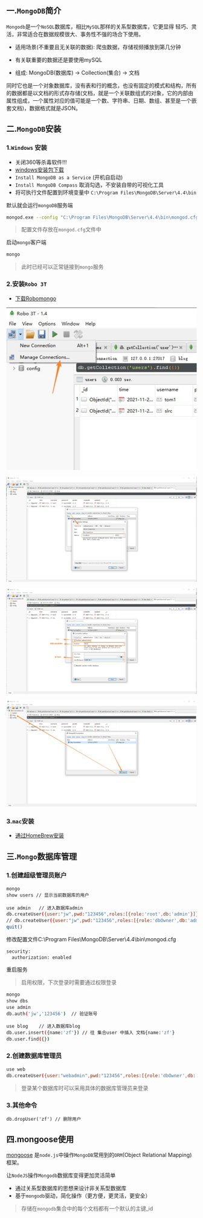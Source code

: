 ## 一.`MongoDB`简介 

`Mongodb`是一个`NoSQL`数据库，相比`MySQL`那样的关系型数据库，它更显得 轻巧、灵活，非常适合在数据规模很大、事务性不强的场合下使用。

- 适用场景(不重要且无关联的数据): 爬虫数据，存储视频播放到第几分钟

- 有关联重要的数据还是要使用mySQL

- 组成: MongoDB(数据库) -> Collection(集合) -> 文档

同时它也是一个对象数据库，没有表和行的概念，也没有固定的模式和结构，所有的数据都是以文档的形式存存储(文档，就是一个关联数组式的对象，它的内部由属性组成，一个属性对应的值可能是一个数、字符串、日期、数组、甚至是一个嵌套文档)，数据格式就是JSON。  

## 二.`MongoDB`安装

### 1.`Windows` 安装

- 关闭360等杀毒软件!!!
- [windows安装包下载](https://www.mongodb.com/try/download/community)
- `Install MongoDB as a Service` (开机自启动)
- `Install MongoDB Compass` 取消勾选，不安装自带的可视化工具
- 将可执行文件配置到环境变量中 `C:\Program Files\MongoDB\Server\4.4\bin`

默认就会运行`mongoDB`服务端

```bash
mongod.exe --config "C:\Program Files\MongoDB\Server\4.4\bin\mongod.cfg"
```

> 配置文件存放在`mongod.cfg`文件中

启动`mongo`客户端

```bash
mongo
```

> 此时已经可以正常链接到`mongo`服务

### 2.安装`Robo 3T`

- [下载Robomongo](https://robomongo.org/download)

![使用图](./057_pic/1.jpg)

![使用图](./057_pic/2.jpg)

![使用图](./057_pic/3.jpg)

![使用图](./057_pic/4.jpg)

### 3.`mac`安装

- [通过HomeBrew安装](https://github.com/mongodb/homebrew-brew)


## 三.`Mongo`数据库管理

### 1.创建超级管理员账户

```bash
mongo
show users // 显示当前数据库的用户

use admin   // 进入数据库admin
db.createUser({user:"jw",pwd:"123456",roles:[{role:'root',db:'admin'}]}); // 给admin数据库添加超级管理员权限用户
// db.createUser({user:"jw",pwd:"123456",roles:[{role:'dbOwner',db:'admin'}]}); // 给admin数据库添加拥有者权限用户
quit()
```

修改配置文件C:\Program Files\MongoDB\Server\4.4\bin\mongod.cfg

```
security:
  authorization: enabled
```

重启服务

> 启用权限，下次登录时需要通过权限登录

```bash
mongo
show dbs
use admin
db.auth('jw','123456')  // 验证账号

use blog    // 进入数据库blog
db.user.insert({name:'zf'}) // 往 集合user 中插入 文档{name:'zf'}
db.user.find({})
```

### 2.创建数据库管理员

```bash
use web
db.createUser({user:"webadmin",pwd:"123456",roles:[{role:'dbOwner',db:'web'}]})
```

> 登录某个数据库时可以采用具体的数据库管理员来登录

### 3.其他命令

```shell
db.dropUser('zf') // 删除用户
```

## 四.mongoose使用

[mongoose](http://www.mongoosejs.net/docs/guide.html) 是`node.js`中操作`MongoDB`常用到的`ORM`(Object Relational Mapping)框架。

让`NodeJS`操作`Mongodb`数据库变得更加灵活简单

- 通过关系型数据库的思想来设计非关系型数据库
- 基于`mongodb`驱动，简化操作（更方便，更灵活，更安全）

> 存储在`mongodb`集合中的每个文档都有一个默认的主键_id

